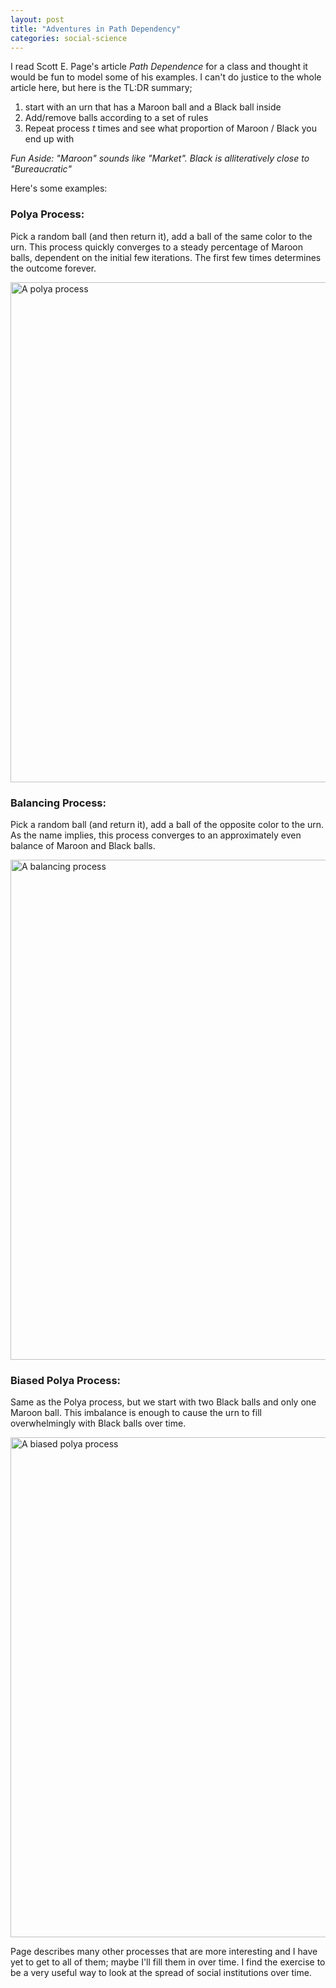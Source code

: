 ```yaml
---
layout: post
title: "Adventures in Path Dependency"
categories: social-science
---
```


I read Scott E. Page's article *Path Dependence* for a class and thought it would be fun to model some of his examples.
I can't do justice to the whole article here, but here is the TL:DR summary;

1. start with an urn that has a Maroon ball and a Black ball inside
2. Add/remove balls according to a set of rules
3. Repeat process *t* times and see what proportion of Maroon / Black you end up with

*Fun Aside: "Maroon" sounds like "Market". Black is alliteratively close to "Bureaucratic"*

Here's some examples:

### Polya Process:

Pick a random ball (and then return it), add a ball of the same color to the urn. This process quickly converges to a steady percentage of Maroon balls, dependent on the initial few iterations. The first few times determines the outcome forever.

<img src="{{site.basurl}}/images/polya.gif" alt="A polya process" style= "width: 800px;" align="center"/>


### Balancing Process:

Pick a random ball (and return it), add a ball of the opposite color to the urn. As the name implies, this process converges to an approximately even balance of Maroon and Black balls.

<img src="{{site.basurl}}/images/balancing.gif" alt="A balancing process" style= "width: 800px;" align="center"/>


### Biased Polya Process:

Same as the Polya process, but we start with two Black balls and only one Maroon ball. This imbalance is enough
to cause the urn to fill overwhelmingly with Black balls over time.

<img src="{{site.basurl}}/images/biased_polya.gif" alt="A biased polya process" style= "width: 800px;" align="center"/>


Page describes many other processes that are more interesting and I have yet to get to all of them; maybe I'll fill them in over time. I find the exercise to be a very useful way to look at the spread of social institutions over time.

